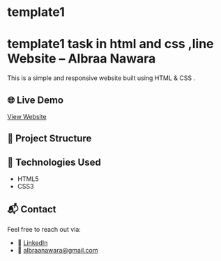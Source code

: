 # template1

# template1 task in html and css ,line Website – Albraa Nawara

This is a simple and responsive  website built using HTML & CSS . 

## 🌐 Live Demo

[View Website](https://albraanawara.github.io/template1/)

## 📁 Project Structure


## 🚀 Technologies Used

- HTML5
- CSS3



## 📬 Contact

Feel free to reach out via:

- 💼 [LinkedIn](https://www.linkedin.com/in/albraa-nawara-139666242/)
- 📧 albraanawara@gmail.com
